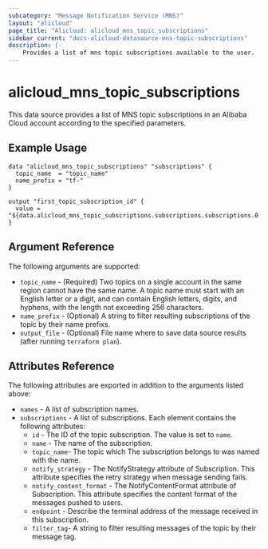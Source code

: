 ```yaml
---
subcategory: "Message Notification Service (MNS)"
layout: "alicloud"
page_title: "Alicloud: alicloud_mns_topic_subscriptions"
sidebar_current: "docs-alicloud-datasource-mns-topic-subscriptions"
description: |-
    Provides a list of mns topic subscriptions available to the user.
---
```


# alicloud\_mns\_topic_subscriptions

This data source provides a list of MNS topic subscriptions in an Alibaba Cloud account according to the specified parameters.

## Example Usage

```
data "alicloud_mns_topic_subscriptions" "subscriptions" {
  topic_name  = "topic_name"
  name_prefix = "tf-"
}

output "first_topic_subscription_id" {
  value = "${data.alicloud_mns_topic_subscriptions.subscriptions.subscriptions.0.id}"
}
```

## Argument Reference

The following arguments are supported:

* `topic_name` - (Required) Two topics on a single account in the same region cannot have the same name. A topic name must start with an English letter or a digit, and can contain English letters, digits, and hyphens, with the length not exceeding 256 characters.
* `name_prefix` - (Optional) A string to filter resulting subscriptions of the topic by their name prefixs.
* `output_file` - (Optional) File name where to save data source results (after running `terraform plan`).

## Attributes Reference

The following attributes are exported in addition to the arguments listed above:

* `names` - A list of subscription names.
* `subscriptions` - A list of subscriptions. Each element contains the following attributes:
   * `id` - The ID of the topic subscription. The value is set to `name`.
   * `name` - The name of the subscription.
   * `topic_name`- The topic which The subscription belongs to was named with the name.
   * `notify_strategy` - The NotifyStrategy attribute of Subscription. This attribute specifies the retry strategy when message sending fails.
   * `notify_content_format` - The NotifyContentFormat attribute of Subscription. This attribute specifies the content format of the messages pushed to users.
   * `endpoint` - Describe the terminal address of the message received in this subscription.
   * `filter_tag`- A string to filter resulting messages of the topic by their message tag.
